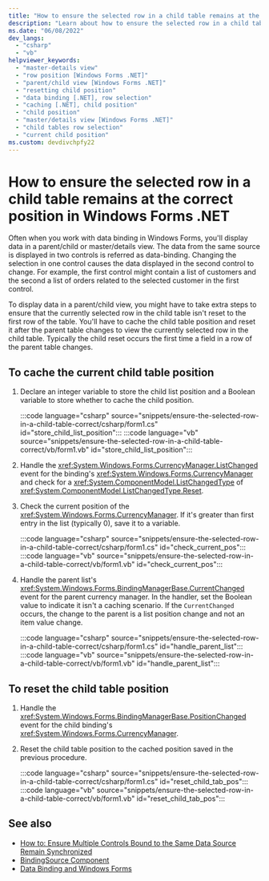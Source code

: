 ```yaml
---
title: "How to ensure the selected row in a child table remains at the correct position"
description: "Learn about how to ensure the selected row in a child table remains at the correct position."
ms.date: "06/08/2022"
dev_langs:
  - "csharp"
  - "vb"
helpviewer_keywords: 
  - "master-details view"
  - "row position [Windows Forms .NET]"
  - "parent/child view [Windows Forms .NET]"
  - "resetting child position"
  - "data binding [.NET], row selection"
  - "caching [.NET], child position"
  - "child position"
  - "master/details view [Windows Forms .NET]"
  - "child tables row selection"
  - "current child position"
ms.custom: devdivchpfy22
---
```


# How to ensure the selected row in a child table remains at the correct position in Windows Forms .NET

Often when you work with data binding in Windows Forms, you'll display data in a parent/child or master/details view. The data from the same source is displayed in two controls is referred as data-binding. Changing the selection in one control causes the data displayed in the second control to change. For example, the first control might contain a list of customers and the second a list of orders related to the selected customer in the first control.

 To display data in a parent/child view, you might have to take extra steps to ensure that the currently selected row in the child table isn't reset to the first row of the table. You'll have to cache the child table position and reset it after the parent table changes to view the currently selected row in the child table. Typically the child reset occurs the first time a field in a row of the parent table changes.

## To cache the current child table position

01. Declare an integer variable to store the child list position and a Boolean variable to store whether to cache the child position.

     :::code language="csharp" source="snippets/ensure-the-selected-row-in-a-child-table-correct/csharp/form1.cs" id="store_child_list_position":::
     :::code language="vb" source="snippets/ensure-the-selected-row-in-a-child-table-correct/vb/form1.vb" id="store_child_list_position":::

01. Handle the <xref:System.Windows.Forms.CurrencyManager.ListChanged> event for the binding's <xref:System.Windows.Forms.CurrencyManager> and check for a <xref:System.ComponentModel.ListChangedType> of <xref:System.ComponentModel.ListChangedType.Reset>.

01. Check the current position of the <xref:System.Windows.Forms.CurrencyManager>. If it's greater than first entry in the list (typically 0), save it to a variable.

     :::code language="csharp" source="snippets/ensure-the-selected-row-in-a-child-table-correct/csharp/form1.cs" id="check_current_pos":::
     :::code language="vb" source="snippets/ensure-the-selected-row-in-a-child-table-correct/vb/form1.vb" id="check_current_pos":::

01. Handle the parent list's <xref:System.Windows.Forms.BindingManagerBase.CurrentChanged> event for the parent currency manager. In the handler, set the Boolean value to indicate it isn't a caching scenario. If the `CurrentChanged` occurs, the change to the parent is a list position change and not an item value change.

     :::code language="csharp" source="snippets/ensure-the-selected-row-in-a-child-table-correct/csharp/form1.cs" id="handle_parent_list":::
     :::code language="vb" source="snippets/ensure-the-selected-row-in-a-child-table-correct/vb/form1.vb" id="handle_parent_list":::

## To reset the child table position

01. Handle the <xref:System.Windows.Forms.BindingManagerBase.PositionChanged> event for the child binding's <xref:System.Windows.Forms.CurrencyManager>.

01. Reset the child table position to the cached position saved in the previous procedure.

     :::code language="csharp" source="snippets/ensure-the-selected-row-in-a-child-table-correct/csharp/form1.cs" id="reset_child_tab_pos":::
     :::code language="vb" source="snippets/ensure-the-selected-row-in-a-child-table-correct/vb/form1.vb" id="reset_child_tab_pos":::

## See also

- [How to: Ensure Multiple Controls Bound to the Same Data Source Remain Synchronized](/dotnet/desktop/winforms/multiple-controls-bound-to-data-source-synchronized?view=netframeworkdesktop-4.8&preserve-view=true)
- [BindingSource Component](/dotnet/desktop/winforms/controls/bindingsource-component?view=netframeworkdesktop-4.8&preserve-view=true)
- [Data Binding and Windows Forms](/dotnet/desktop/winforms/data-binding-and-windows-forms?view=netframeworkdesktop-4.8&preserve-view=true)
